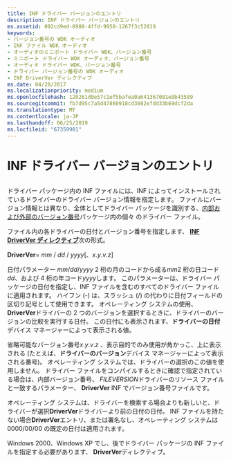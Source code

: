 ```yaml
---
title: INF ドライバー バージョンのエントリ
description: INF ドライバー バージョンのエントリ
ms.assetid: 092cd9ed-8988-4ffd-9958-1267f3c52819
keywords:
- バージョン番号の WDK オーディオ
- INF ファイル WDK オーディオ
- オーディオのミニポート ドライバー WDK、バージョン番号
- ミニポート ドライバー WDK オーディオ、バージョン番号
- オーディオ ドライバー WDK、バージョン番号
- ドライバー バージョン番号の WDK オーディオ
- INF DriverVer ディレクティブ
ms.date: 04/20/2017
ms.localizationpriority: medium
ms.openlocfilehash: 120261d0e57c1ef5bafea0a641367081e8b43589
ms.sourcegitcommit: fb7d95c7a5d47860918cd3602efdd33b69dcf2da
ms.translationtype: MT
ms.contentlocale: ja-JP
ms.lasthandoff: 06/25/2019
ms.locfileid: "67359901"
---
```

# <a name="inf-driver-version-entry"></a>INF ドライバー バージョンのエントリ


## <span id="inf_driver_version_entry"></span><span id="INF_DRIVER_VERSION_ENTRY"></span>


ドライバー パッケージ内の INF ファイルには、INF によってインストールされているドライバーのドライバー バージョン情報を指定します。 ファイルにバージョン情報とは異なり、全体としてドライバー パッケージを識別する、[内部および外部のバージョン番号](internal-and-external-version-numbers.md)パッケージ内の個々 のドライバー ファイル。

ファイル内の各ドライバーの日付とバージョン番号を指定します、 [ **INF DriverVer ディレクティブ**](https://docs.microsoft.com/windows-hardware/drivers/install/inf-driverver-directive)次の形式。

**DriverVer**= *mm* / *dd* / *yyyy*\[、*x*.*y*.*v*.*z*\]

日付パラメーター *mm*/*dd*/*yyyy* 2 桁の月のコードから成る*mm*2 桁の日コード*dd*、および 4 桁の年コード*yyyy*します。 このパラメーターは、ドライバー パッケージの日付を指定し、INF ファイルを含むのすべてのドライバー ファイルに適用されます。 ハイフン (-) は、スラッシュ (/) の代わりに日付フィールドの区切り記号として使用できます。 オペレーティング システムの使用、 **DriverVer**ドライバーの 2 つのバージョンを選択するときに、ドライバーのバージョンの比較を実行する日付。 この日付にも表示されます、**ドライバーの日付**デバイス マネージャーによって表示される値。

省略可能なバージョン番号*x*.*y*.*v*.*z* 、表示目的でのみ使用が角かっこ、上に表示される (たとえば、**ドライバーのバージョン**デバイス マネージャーによって表示される番号)。 オペレーティング システムでは、ドライバーの選択のこの値を使用しません。 ドライバー ファイルをコンパイルするときに確認で指定されている場合は、内部バージョン番号、 *FILEVERSION*ドライバーのリソース ファイルと一致するパラメーター、 **DriverVer** INF でバージョン番号ファイルです。

オペレーティング システムは、ドライバーを検索する場合よりも新しいと、ドライバーが選択**DriverVer**ドライバーより前の日付の日付。 INF ファイルを持たない場合**DriverVer**エントリ、または署名なし、オペレーティング システムは 0000/00/00 の既定の日付は適用されます。

Windows 2000、Windows XP でし、後でドライバー パッケージの INF ファイルを指定する必要があります、 **DriverVer**ディレクティブ。

 

 





